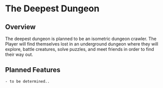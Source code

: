 # The Deepest Dungeon

## Overview
The deepest dungeon is planned to be an isometric dungeon crawler. The Player
will find themselves lost in an underground dungeon where they will explore,
battle creatures, solve puzzles, and meet friends in order to find their way 
out.

## Planned Features
	- to be determined..
